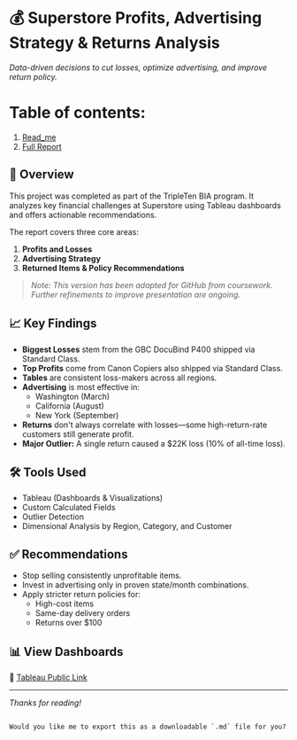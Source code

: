 # 💰 Superstore Profits, Advertising Strategy & Returns Analysis

_Data-driven decisions to cut losses, optimize advertising, and improve return policy._


# Table of contents: 
1. [Read_me](https://github.com/couign/Data_Projects_TripleTen/blob/main/Superstore%20Dashboard/Read-Me_Superstore-Dashboard.md)
2. [Full Report](https://github.com/couign/Data_Projects_TripleTen/blob/main/Superstore%20Dashboard/Read-Me_Superstore-Dashboard.md)


## 🧾 Overview

This project was completed as part of the TripleTen BIA program. It analyzes key financial challenges at Superstore using Tableau dashboards and offers actionable recommendations.

The report covers three core areas:

1. **Profits and Losses**
2. **Advertising Strategy**
3. **Returned Items & Policy Recommendations**

> _Note: This version has been adapted for GitHub from coursework. Further refinements to improve presentation are ongoing._

## 📈 Key Findings

- **Biggest Losses** stem from the GBC DocuBind P400 shipped via Standard Class.
- **Top Profits** come from Canon Copiers also shipped via Standard Class.
- **Tables** are consistent loss-makers across all regions.
- **Advertising** is most effective in:
  - Washington (March)
  - California (August)
  - New York (September)
- **Returns** don't always correlate with losses—some high-return-rate customers still generate profit.
- **Major Outlier:** A single return caused a $22K loss (10% of all-time loss).

## 🛠 Tools Used

- Tableau (Dashboards & Visualizations)
- Custom Calculated Fields
- Outlier Detection
- Dimensional Analysis by Region, Category, and Customer

## ✅ Recommendations

- Stop selling consistently unprofitable items.
- Invest in advertising only in proven state/month combinations.
- Apply stricter return policies for:
  - High-cost items
  - Same-day delivery orders
  - Returns over $100

## 📊 View Dashboards

📌 [Tableau Public Link](https://public.tableau.com/shared/BHRKGQ372?:display_count=n&:origin=viz_share_link)

---

_Thanks for reading!_
```

Would you like me to export this as a downloadable `.md` file for you?

